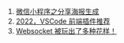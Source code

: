 1. [微信小程序之分享海报生成](https://mp.weixin.qq.com/s/3uTWZWPd0RgHtJvlbETpVA)
2. [2022，VSCode 前端插件推荐](https://mp.weixin.qq.com/s/bTEnwwnkKS-LUbfdA6yzfQ)
3. [Websocket 被玩出了多种花样！](https://mp.weixin.qq.com/s/0nbbgOZIqbeNjcldFh2dEA)
